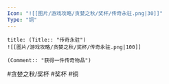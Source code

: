 ```yaml
---
Icon: "![[图片/游戏攻略/贪婪之秋/奖杯/传奇永驻.png|30]]"
Type: "铜"
---
```

```ad-common-bronze-trophy
title: (Title:: "传奇永驻")
![[图片/游戏攻略/贪婪之秋/奖杯/传奇永驻.png|100]]

(Comment:: "获得一件传奇物品")
```

#贪婪之秋/奖杯 #奖杯 #铜
